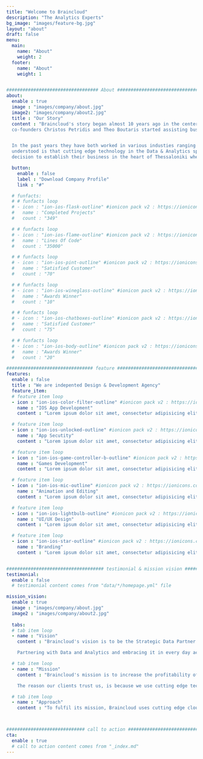 ```yaml
---
title: "Welcome to Braincloud"
description: "The Analytics Experts"
bg_image: "images/feature-bg.jpg"
layout: "about"
draft: false
menu:
  main:
    name: "About"
    weight: 2
  footer:
    name: "About"
    weight: 1


################################## About #####################################
about:
  enable : true
  image : "images/company/about.jpg"
  image2: "images/company/about2.jpg"
  title : "Our Story"
  content : "Braincloud's story began almost 10 years ago in the center of data innovation, London. It is where the two
  co-founders Christos Petridis and Theo Boutaris started assisting businesses to utilise their data and make better decisions.


  In the past years they have both worked in various industies ranging from pharma and banking to retail and marketing. What they 
  understood is that cutting edge technology in the Data & Analytics space can be used in any business anywhere. That's why they took the
  decision to establish their business in the heart of Thessaloniki where they both originate from."

  button:
    enable : false
    label : "Download Company Profile"
    link : "#"

  # funfacts:
  # # funfacts loop
  # - icon : "ion-ios-flask-outline" #ionicon pack v2 : https://ionicons.com/v2/
  #   name : "Completed Projects"
  #   count : "349"

  # # funfacts loop
  # - icon : "ion-ios-flame-outline" #ionicon pack v2 : https://ionicons.com/v2/
  #   name : "Lines Of Code"
  #   count : "35000"

  # # funfacts loop
  # - icon : "ion-ios-pint-outline" #ionicon pack v2 : https://ionicons.com/v2/
  #   name : "Satisfied Customer"
  #   count : "70"

  # # funfacts loop
  # - icon : "ion-ios-wineglass-outline" #ionicon pack v2 : https://ionicons.com/v2/
  #   name : "Awards Winner"
  #   count : "10"

  # # funfacts loop
  # - icon : "ion-ios-chatboxes-outline" #ionicon pack v2 : https://ionicons.com/v2/
  #   name : "Satisfied Customer"
  #   count : "75"

  # # funfacts loop
  # - icon : "ion-ios-body-outline" #ionicon pack v2 : https://ionicons.com/v2/
  #   name : "Awards Winner"
  #   count : "20"

################################ feature #####################################
features:
  enable : false
  title : "We are indepented Design & Development Agency"
  feature_item:
  # feature item loop
  - icon : "ion-ios-color-filter-outline" #ionicon pack v2 : https://ionicons.com/v2/
    name : "IOS App Development"
    content : "Lorem ipsum dolor sit amet, consectetur adipisicing elit, sed do eiusmod tempor incididunt ut"

  # feature item loop
  - icon : "ion-ios-unlocked-outline" #ionicon pack v2 : https://ionicons.com/v2/
    name : "App Secutity"
    content : "Lorem ipsum dolor sit amet, consectetur adipisicing elit, sed do eiusmod tempor incididunt ut"

  # feature item loop
  - icon : "ion-ios-game-controller-b-outline" #ionicon pack v2 : https://ionicons.com/v2/
    name : "Games Development"
    content : "Lorem ipsum dolor sit amet, consectetur adipisicing elit, sed do eiusmod tempor incididunt ut"

  # feature item loop
  - icon : "ion-ios-mic-outline" #ionicon pack v2 : https://ionicons.com/v2/
    name : "Animation and Editing"
    content : "Lorem ipsum dolor sit amet, consectetur adipisicing elit, sed do eiusmod tempor incididunt ut"

  # feature item loop
  - icon : "ion-ios-lightbulb-outline" #ionicon pack v2 : https://ionicons.com/v2/
    name : "UI/UX Design"
    content : "Lorem ipsum dolor sit amet, consectetur adipisicing elit, sed do eiusmod tempor incididunt ut"

  # feature item loop
  - icon : "ion-ios-star-outline" #ionicon pack v2 : https://ionicons.com/v2/
    name : "Branding"
    content : "Lorem ipsum dolor sit amet, consectetur adipisicing elit, sed do eiusmod tempor incididunt ut"


#################################### testimonial & mission vision #######################################
testimonial:
  enable : false
  # testimonial content comes from "data/*/homepage.yml" file

mission_vision:
  enable : true
  image : "images/company/about.jpg"
  image2 : "images/company/about2.jpg"
  
  tabs:
  # tab item loop
  - name : "Vision"
    content : "Braincloud's vision is to be the Strategic Data Partner of its clients supporting their decision making using the power of Data, Analytics and Artificial Intelligence. 

    Partnering with Data and Analytics and embracing it in every day activity is the only way to prosper in the digital and competitive world that we live in"

  # tab item loop
  - name : "Mission"
    content : "Braincloud's mission is to increase the profitability of its clients. 

    The reason our clients trust us, is because we use cutting edge technology to support their decision making in order to increase profitability."

  # tab item loop
  - name : "Approach"
    content : "To fulfil its mission, Braincloud uses cutting edge cloud technology in the space of Analytics and Artificial Intelligence. "



############################# call to action #################################
cta:
  enable : true
  # call to action content comes from "_index.md"
---
```

